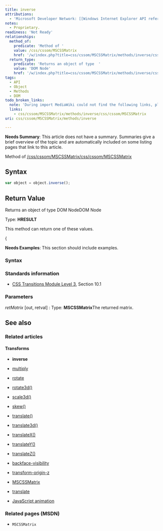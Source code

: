 ```yaml
---
title: inverse
attributions:
  - 'Microsoft Developer Network: [[Windows Internet Explorer API reference](http://msdn.microsoft.com/en-us/library/ie/hh828809%28v=vs.85%29.aspx) Article]'
notes:
  - Proprietary.
readiness: 'Not Ready'
relationships:
  method_of:
    predicate: 'Method of '
    value: /css/cssom/MSCSSMatrix
    href: '/w/index.php?title=css/cssom/MSCSSMatrix/methods/inverse/css/cssom/MSCSSMatrix&action=edit&redlink=1'
  return_type:
    predicate: 'Returns an object of type  '
    value: 'DOM Node'
    href: '/w/index.php?title=css/cssom/MSCSSMatrix/methods/inverse/css/cssom/MSCSSMatrix&action=edit&redlink=1'
tags:
  - API
  - Object
  - Methods
  - DOM
todo_broken_links:
  note: 'During import MediaWiki could not find the following links, please fix and adjust this list.'
  links:
    - css/cssom/MSCSSMatrix/methods/inverse/css/cssom/MSCSSMatrix
uri: css/cssom/MSCSSMatrix/methods/inverse

---
```

**Needs Summary**: This article does not have a summary. Summaries give a brief overview of the topic and are automatically included on some listing pages that link to this article.

Method of [/css/cssom/MSCSSMatrix](/w/index.php?title=css/cssom/MSCSSMatrix/methods/inverse/css/cssom/MSCSSMatrix&action=edit&redlink=1)[/css/cssom/MSCSSMatrix](/w/index.php?title=css/cssom/MSCSSMatrix/methods/inverse/css/cssom/MSCSSMatrix&action=edit&redlink=1)

## Syntax

``` js
var object = object.inverse();
```

## Return Value

Returns an object of type DOM NodeDOM Node

Type: **HRESULT**

This method can return one of these values.

{

**Needs Examples**: This section should include examples.

### Syntax

### Standards information

-   [CSS Transitions Module Level 3](http://go.microsoft.com/fwlink/p/?linkid=223140), Section 10.1

### Parameters

*retMatrix* [out, retval]
:   Type: **MSCSSMatrix**The returned matrix.

## See also

### Related articles

#### Transforms

-   **inverse**

-   [multiply](/css/cssom/MSCSSMatrix/methods/multiply)

-   [rotate](/css/cssom/MSCSSMatrix/methods/rotate)

-   [rotate3d()](/css/functions/rotate3d())

-   [scale3d()](/css/functions/scale3d())

-   [skew()](/css/functions/skew())

-   [translate()](/css/functions/translate())

-   [translate3d()](/css/functions/translate3d())

-   [translateX()](/css/functions/translateX())

-   [translateY()](/css/functions/translateY())

-   [translateZ()](/css/functions/translateZ())

-   [backface-visibility](/css/properties/backface-visibility)

-   [transform-origin-z](/css/properties/transform-origin-z)

-   [MSCSSMatrix](/css/transforms/MSCSSMatrix)

-   [translate](/css/transforms/MSCSSMatrix/translate)

-   [JavaScript animation](/tutorials/animation_in_javascript_2)

### Related pages (MSDN)

-   `MSCSSMatrix`
